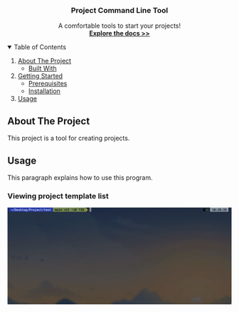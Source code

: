 <br />

<p align="center">
  <h3 align="center">
    Project Command Line Tool
</h3>
    <p align="center">
      A comfortable tools to start your projects!
      <br />
      <a href=""><strong>Explore the docs >></strong></a>
    </p>

</h3>
</p>

<details open="open">
  <summary>Table of Contents</summary>
  <ol>
    <li>
      <a href="#about-the-project">About The Project</a>
      <ul>
        <li><a href="#built-with">Built With</a></li>
      </ul>
    </li>
    <li>
      <a href="#getting-started">Getting Started</a>
      <ul>
        <li><a href="#prerequisites">Prerequisites</a></li>
        <li><a href="#installation">Installation</a></li>
      </ul>
    </li>
    <li><a href="#usage">Usage</a></li>
  </ol>
</details>



<!-- ABOUT THE PROJECT -->

## About The Project

This project is a tool for creating projects.



## Usage

This paragraph explains how to use this program.

### Viewing project template list

<img width="800" alt="pclt list" src="images/pclt-list.gif">

